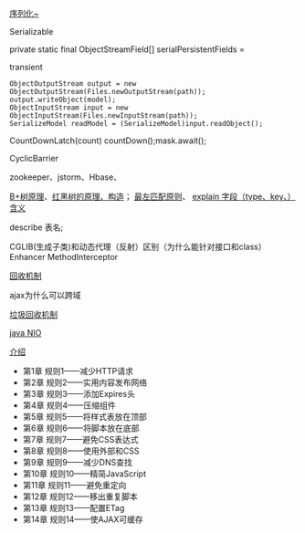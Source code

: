 [序列化~](https://www.ibm.com/developerworks/cn/java/j-lo-serial/)

Serializable  

private static final ObjectStreamField[] serialPersistentFields =

transient

```
ObjectOutputStream output = new ObjectOutputStream(Files.newOutputStream(path));
output.writeObject(model);
ObjectInputStream input = new ObjectInputStream(Files.newInputStream(path));
SerializeModel readModel = (SerializeModel)input.readObject();           
```

CountDownLatch(count) countDown();mask.await();

CyclicBarrier

zookeeper、jstorm、Hbase、


[B+树原理](http://www.cnblogs.com/yangecnu/p/introduce-b-tree-and-b-plus-tree.html)、[红黑树的原理、构造](http://www.cnblogs.com/yangecnu/p/Introduce-Red-Black-Tree.html)； [最左匹配原则](http://blog.codinglabs.org/articles/theory-of-mysql-index.html)、 [explain 字段（type、key、）含义](http://www.cnblogs.com/xuanzhi201111/p/4175635.html)

describe 表名;


CGLIB(生成子类)和动态代理（反射）区别（为什么能针对接口和class）  Enhancer   MethodInterceptor   

[回收机制](https://segmentfault.com/a/1190000003834613)

ajax为什么可以跨域

[垃圾回收机制](https://www.ibm.com/developerworks/cn/java/j-lo-JVMGarbageCollection/)


[java NIO](http://ifeve.com/java-nio-vs-io/)

[介绍](https://mp.weixin.qq.com/s?__biz=MjM5NzMyMjAwMA==&mid=2651477070&idx=1&sn=6ab0467da4f99179b74ecfcf3fd4b9d7&scene=1&srcid=0423TwvtBwNTVRwtudtNCnWB&key=b28b03434249256bd2f0b7c113f78433756c06f61f242961ec87ade8efd572672ecbbe363e9c38c3a10d2a4e204eda70&ascene=0&uin=NDc0MjU4MjE1&devicetype=iMac+MacBookPro11%2C1+OSX+OSX+10.10.5+build(14F1021)&version=11020201&pass_ticket=0eUBlM3As%2BYaXqRxpRy19VtL1wlHGZBrwALh6yXi5SLx6nvZakG6l%2F1ozjbCyn2b)


* 第1章 规则1——减少HTTP请求
* 第2章 规则2——实用内容发布网络
* 第3章 规则3——添加Expires头
* 第4章 规则4——压缩组件
* 第5章 规则5——将样式表放在顶部
* 第6章 规则6——将脚本放在底部
* 第7章 规则7——避免CSS表达式
* 第8章 规则8——使用外部和CSS
* 第9章 规则9——减少DNS查找
* 第10章 规则10——精简JavaScript
* 第11章 规则11——避免重定向
* 第12章 规则12——移出重复脚本
* 第13章 规则13——配置ETag
* 第14章 规则14——使AJAX可缓存

	






